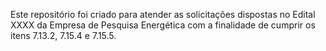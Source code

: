 Este repositório foi criado para atender as solicitações 
dispostas no Edital XXXX da Empresa de Pesquisa Energética com
a finalidade de cumprir os itens 7.13.2, 7.15.4 e 7.15.5.

